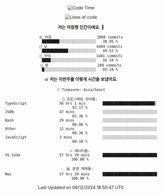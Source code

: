 <div align="center">

<br />

 <!--START_SECTION:waka-->
![Code Time](http://img.shields.io/badge/Code%20Time-3%2C721%20hrs%2043%20mins-blue)

![Lines of code](https://img.shields.io/badge/%EC%A0%80%EB%8A%94%20%EC%97%AC%ED%83%9C%EA%B9%8C%EC%A7%80%20-4.6%20million%20%EC%A4%84%EC%9D%98%20%EC%BD%94%EB%93%9C%EB%A5%BC%20%EC%9E%91%EC%84%B1%ED%96%88%EC%96%B4%EC%9A%94.-blue)

**저는 아침형 인간이에요. 🐤** 

```text
🌞 아침                     2806 commits        ████████░░░░░░░░░░░░░░░░░   30.95 % 
🌆 낮　                     4489 commits        ████████████░░░░░░░░░░░░░   49.52 % 
🌃 저녁                     1481 commits        ████░░░░░░░░░░░░░░░░░░░░░   16.34 % 
🌙 밤　                     289 commits         █░░░░░░░░░░░░░░░░░░░░░░░░   03.19 % 
```


📊 **저는 이번주를 이렇게 시간을 보냈어요.** 

```text
🕑︎ Timezone: Asia/Seoul

💬 프로그래밍 언어들: 
TypeScript               56 hrs 1 min        ████████████████████████░   97.17 % 
JSON                     47 mins             ░░░░░░░░░░░░░░░░░░░░░░░░░   01.36 % 
Bash                     29 mins             ░░░░░░░░░░░░░░░░░░░░░░░░░   00.86 % 
Other                    12 mins             ░░░░░░░░░░░░░░░░░░░░░░░░░   00.36 % 
JavaScript               3 mins              ░░░░░░░░░░░░░░░░░░░░░░░░░   00.10 % 

🔥 에디터들: 
VS Code                  57 hrs 39 mins      █████████████████████████   100.00 % 

💻 운영 체제들: 
Mac                      57 hrs 39 mins      █████████████████████████   100.00 % 
```


 Last Updated on 06/12/2024 18:50:47 UTC
<!--END_SECTION:waka-->

</div>
